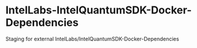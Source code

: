 # IntelLabs-IntelQuantumSDK-Docker-Dependencies
Staging for external IntelLabs/IntelQuantumSDK-Docker-Dependencies
